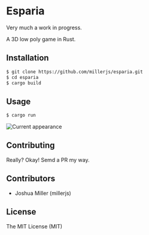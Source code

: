 # Esparia

Very much a work in progress.

A 3D low poly game in Rust.

## Installation

```bash
$ git clone https://github.com/millerjs/esparia.git
$ cd esparia
$ cargo build
```

## Usage

```bash
$ cargo run
```

![Current appearance]()

## Contributing

Really? Okay!  Semd a PR my way.

## Contributors

- Joshua Miller (millerjs)

## License

The MIT License (MIT)
